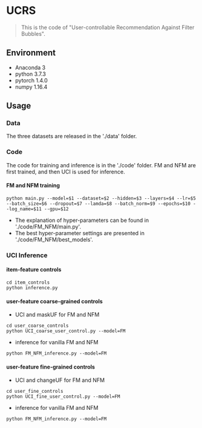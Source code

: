 # UCRS

> This is the code of "User-controllable Recommendation Against Filter Bubbles".

## Environment

- Anaconda 3
- python 3.7.3
- pytorch 1.4.0
- numpy 1.16.4

## Usage

### Data

The three datasets are released in the './data' folder.

### Code

The code for training and inference is in the './code' folder. FM and NFM are first trained, and then UCI is used for inference. 

#### FM and NFM training
```
python main.py --model=$1 --dataset=$2 --hidden=$3 --layers=$4 --lr=$5 --batch_size=$6 --dropout=$7 --lamda=$8 --batch_norm=$9 --epochs=$10 --log_name=$11 --gpu=$12
```
- The explanation of hyper-parameters can be found in './code/FM_NFM/main.py'. 
- The best hyper-parameter settings are presented in './code/FM_NFM/best_models'.

### UCI Inference

#### item-feature controls
```
cd item_controls
python inference.py 
```
#### user-feature coarse-grained controls
- UCI and maskUF for FM and NFM
```
cd user_coarse_controls
python UCI_coarse_user_control.py --model=FM
```
- inference for vanilla FM and NFM
```
python FM_NFM_inference.py --model=FM
```
#### user-feature fine-grained controls
- UCI and changeUF for FM and NFM
```
cd user_fine_controls
python UCI_fine_user_control.py --model=FM
```
- inference for vanilla FM and NFM
```
python FM_NFM_inference.py --model=FM
```
